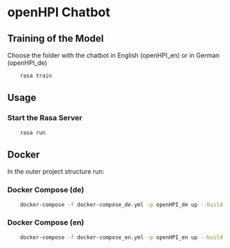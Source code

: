 # openHPI Chatbot

## Training of the Model 

Choose the folder with the chatbot in English (openHPI_en) or in German (openHPI_de)

```sh
    rasa train
```

## Usage

### Start the Rasa Server

```sh
    rasa run
```

## Docker

In the outer project structure run:

### Docker Compose (de)

```sh
    docker-compose -f docker-compose_de.yml -p openHPI_de up --build
```

### Docker Compose (en)

```sh
    docker-compose -f docker-compose_en.yml -p openHPI_en up --build
```
